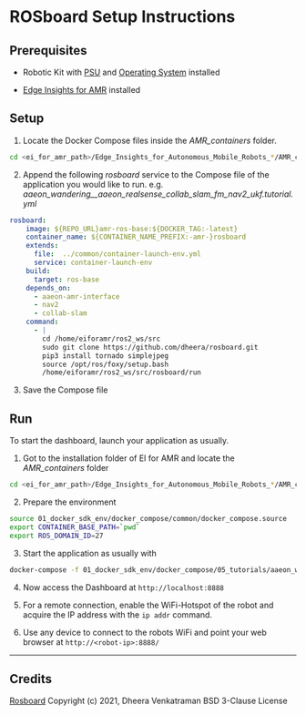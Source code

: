 # ROSboard Setup Instructions

## Prerequisites 

- Robotic Kit with [PSU](https://github.com/up-board/up-community/wiki/UP-Robotic-Development-Kit-QSG#power-supply) and [Operating System](https://github.com/up-board/up-community/wiki/UP-Robotic-Development-Kit-QSG#operating-system-installation) installed

- [Edge Insights for AMR](https://www.intel.com/content/www/us/en/develop/documentation/ei4amr-2022-2-get-started-robot-kit/top/download-ei4amr.html) installed


## Setup

1. Locate the Docker Compose files inside the _AMR_containers_ folder.
```bash
cd <ei_for_amr_path>/Edge_Insights_for_Autonomous_Mobile_Robots_*/AMR_containers/01_docker_sdk_env/docker_compose/05_tutorials
```


2. Append the following  _rosboard_ service to the Compose file of the application you would like to run.
e.g. _aaeon_wandering__aaeon_realsense_collab_slam_fm_nav2_ukf.tutorial.yml_
```yml
rosboard:
    image: ${REPO_URL}amr-ros-base:${DOCKER_TAG:-latest}
    container_name: ${CONTAINER_NAME_PREFIX:-amr-}rosboard
    extends:
      file:  ../common/container-launch-env.yml
      service: container-launch-env
    build:
      target: ros-base
    depends_on:
      - aaeon-amr-interface
      - nav2
      - collab-slam
    command:
      - |
        cd /home/eiforamr/ros2_ws/src
        sudo git clone https://github.com/dheera/rosboard.git
        pip3 install tornado simplejpeg
        source /opt/ros/foxy/setup.bash 
        /home/eiforamr/ros2_ws/src/rosboard/run

```

3. Save the Compose file

## Run
To start the dashboard, launch your application as usually.
1. Got to the installation folder of EI for AMR and locate the _AMR_containers_ folder

```bash
cd <ei_for_amr_path>/Edge_Insights_for_Autonomous_Mobile_Robots_*/AMR_containers
```

2. Prepare the environment
```bash
source 01_docker_sdk_env/docker_compose/common/docker_compose.source
export CONTAINER_BASE_PATH=`pwd`
export ROS_DOMAIN_ID=27
```
3. Start the application as usually with
```bash
docker-compose -f 01_docker_sdk_env/docker_compose/05_tutorials/aaeon_wandering__aaeon_realsense_collab_slam_fm_nav2_ukf.tutorial.yml up
```

4. Now access the Dashboard at ```http://localhost:8888``` 

5. For a remote connection, enable the WiFi-Hotspot of the robot and acquire the IP address with the
```ip addr``` command.

6. Use any device to connect to the robots WiFi and point your web browser at ```http://<robot-ip>:8888/```



---
## Credits
[Rosboard](https://github.com/dheera/rosboard)  Copyright (c) 2021, Dheera Venkatraman BSD 3-Clause License
